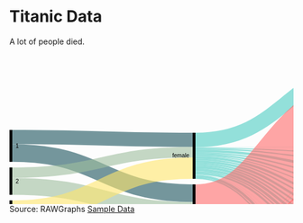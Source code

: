 # Titanic Data

A lot of people died.

<svg width="980" height="520" xmlns="http://www.w3.org/2000/svg"><g transform="translate(0, 10)"><g class="links" fill="none" stroke-opacity="0.6"><path d="M5,137.65087853323152C165,137.65087853323152,165,142.65087853323146,325,142.65087853323146" stroke-width="25.301757066462947" style="stroke: rgb(26, 83, 92);"></path><path d="M5,166.02750190985492C165,166.02750190985492,165,237.6050420168067,325,237.6050420168067" stroke-width="31.451489686783805" style="stroke: rgb(26, 83, 92);"></path><path d="M5,225.40106951871667C165,225.40106951871667,165,268.35370511841097,325,268.35370511841097" stroke-width="30.04583651642475" style="stroke: rgb(158, 191, 158);"></path><path d="M5,201.06569900687558C165,201.06569900687558,165,164.61420932009167,325,164.61420932009167" stroke-width="18.624904507257448" style="stroke: rgb(158, 191, 158);"></path><path d="M5,331.6883116883116C165,331.6883116883116,165,326.68831168831167,325,326.68831168831167" stroke-width="86.62337662337661" style="stroke: rgb(255, 230, 109);"></path><path d="M5,269.4003055767761C165,269.4003055767761,165,192.9029793735676,325,192.9029793735676" stroke-width="37.952635599694425" style="stroke: rgb(255, 230, 109);"></path><path d="M330,157.05882352941177C490,157.05882352941177,490,166.36363636363672,650,166.36363636363672" stroke-width="1.7570664629488157" style="stroke: rgb(78, 205, 196);"></path><path d="M330,142.9144385026738C490,142.9144385026738,490,12.91443850267408,650,12.91443850267408" stroke-width="25.828877005347593" style="stroke: rgb(78, 205, 196);"></path><path d="M330,181.30634071810545C490,181.30634071810545,490,280.6264323911385,650,280.6264323911385" stroke-width="4.2169595110771585" style="stroke: rgb(78, 205, 196);"></path><path d="M330,210.73720397249812C490,210.73720397249812,490,497.6279602750189,650,497.6279602750189" stroke-width="2.2841864018334608" style="stroke: rgb(78, 205, 196);"></path><path d="M330,162.5057295645531C490,162.5057295645531,490,194.62184873949602,650,194.62184873949602" stroke-width="4.5683728036669216" style="stroke: rgb(78, 205, 196);"></path><path d="M330,177.7922077922078C490,177.7922077922078,490,265.53093964858704,650,265.53093964858704" stroke-width="2.8113063407181054" style="stroke: rgb(78, 205, 196);"></path><path d="M330,168.83116883116884C490,168.83116883116884,490,224.11000763941965,650,224.11000763941965" stroke-width="3.1627196333078684" style="stroke: rgb(78, 205, 196);"></path><path d="M330,174.3659281894576C490,174.3659281894576,490,252.10466004583688,650,252.10466004583688" stroke-width="4.041252864782276" style="stroke: rgb(78, 205, 196);"></path><path d="M330,166.01986249045072C490,166.01986249045072,490,209.01451489686812,650,209.01451489686812" stroke-width="2.4598930481283423" style="stroke: rgb(78, 205, 196);"></path><path d="M330,171.3789152024446C490,171.3789152024446,490,237.00916730328524,650,237.00916730328524" stroke-width="1.9327731092436975" style="stroke: rgb(78, 205, 196);"></path><path d="M330,159.07944996180288C490,159.07944996180288,490,178.9113827349124,650,178.9113827349124" stroke-width="2.2841864018334608" style="stroke: rgb(78, 205, 196);"></path><path d="M330,184.99618029029796C490,184.99618029029796,490,295.19480519480544,650,295.19480519480544" stroke-width="3.1627196333078684" style="stroke: rgb(78, 205, 196);"></path><path d="M330,196.15355233002293C490,196.15355233002293,490,340.3934300993125,650,340.3934300993125" stroke-width="4.39266615737204" style="stroke: rgb(78, 205, 196);"></path><path d="M330,156.00458365164246C490,156.00458365164246,490,154.78227654698276,650,154.78227654698276" stroke-width="0.35141329258976317" style="stroke: rgb(78, 205, 196);"></path><path d="M330,204.58747135217726C490,204.58747135217726,490,415.3284950343771,650,415.3284950343771" stroke-width="0.17570664629488159" style="stroke: rgb(78, 205, 196);"></path><path d="M330,204.76317799847214C490,204.76317799847214,490,435.85561497326177,650,435.85561497326177" stroke-width="0.17570664629488159" style="stroke: rgb(78, 205, 196);"></path><path d="M330,191.76088617265088C490,191.76088617265088,490,323.54087089381215,650,323.54087089381215" stroke-width="4.39266615737204" style="stroke: rgb(78, 205, 196);"></path><path d="M330,188.07104660045837C490,188.07104660045837,490,309.49961802903,650,309.49961802903" stroke-width="2.987012987012987" style="stroke: rgb(78, 205, 196);"></path><path d="M330,202.47899159663868C490,202.47899159663868,490,372.3414820473642,650,372.3414820473642" stroke-width="3.6898395721925135" style="stroke: rgb(78, 205, 196);"></path><path d="M330,205.02673796791447C490,205.02673796791447,490,446.1191749427041,650,446.1191749427041" stroke-width="0.35141329258976317" style="stroke: rgb(78, 205, 196);"></path><path d="M330,207.31092436974794C490,207.31092436974794,490,471.56608097784544,650,471.56608097784544" stroke-width="4.2169595110771585" style="stroke: rgb(78, 205, 196);"></path><path d="M330,199.49197860962568C490,199.49197860962568,490,355.13750954927406,650,355.13750954927406" stroke-width="2.2841864018334608" style="stroke: rgb(78, 205, 196);"></path><path d="M330,209.50725744843396C490,209.50725744843396,490,486.2223071046598,650,486.2223071046598" stroke-width="0.17570664629488159" style="stroke: rgb(78, 205, 196);"></path><path d="M330,204.41176470588238C490,204.41176470588238,490,405.15278838808223,650,405.15278838808223" stroke-width="0.17570664629488159" style="stroke: rgb(78, 205, 196);"></path><path d="M330,352.69289533995413C490,352.69289533995413,490,297.39113827349144,650,297.39113827349144" stroke-width="1.2299465240641712" style="stroke: rgb(255, 107, 107);"></path><path d="M330,281.26814362108473C490,281.26814362108473,490,85.21772345301785,650,85.21772345301785" stroke-width="118.77769289533995" style="stroke: rgb(255, 107, 107);"></path><path d="M330,342.8533231474408C490,342.8533231474408,490,181.19556913674586,650,181.19556913674586" stroke-width="2.2841864018334608" style="stroke: rgb(255, 107, 107);"></path><path d="M330,365.3437738731857C490,365.3437738731857,490,458.6669213139799,650,458.6669213139799" stroke-width="1.5813598166539342" style="stroke: rgb(255, 107, 107);"></path><path d="M330,363.7624140565317C490,363.7624140565317,490,447.08556149732595,650,447.08556149732595" stroke-width="1.5813598166539342" style="stroke: rgb(255, 107, 107);"></path><path d="M330,346.01604278074865C490,346.01604278074865,490,211.38655462184903,650,211.38655462184903" stroke-width="2.2841864018334608" style="stroke: rgb(255, 107, 107);"></path><path d="M330,348.5637891520244C490,348.5637891520244,490,239.02979373567638,650,239.02979373567638" stroke-width="2.1084797555385792" style="stroke: rgb(255, 107, 107);"></path><path d="M330,369.38502673796796C490,369.38502673796796,490,499.3850267379677,650,499.3850267379677" stroke-width="1.2299465240641712" style="stroke: rgb(255, 107, 107);"></path><path d="M330,350.40870893812064C490,350.40870893812064,490,267.72727272727303,650,267.72727272727303" stroke-width="1.5813598166539342" style="stroke: rgb(255, 107, 107);"></path><path d="M330,344.4346829640947C490,344.4346829640947,490,197.3453017570667,650,197.3453017570667" stroke-width="0.8785332314744079" style="stroke: rgb(255, 107, 107);"></path><path d="M330,367.36440030557685C490,367.36440030557685,490,474.90450725744824,650,474.90450725744824" stroke-width="2.4598930481283423" style="stroke: rgb(255, 107, 107);"></path><path d="M330,362.8838808250573C490,362.8838808250573,490,425.6799083269669,650,425.6799083269669" stroke-width="0.17570664629488159" style="stroke: rgb(255, 107, 107);"></path><path d="M330,354.8892284186402C490,354.8892284186402,490,326.9671504965624,650,326.9671504965624" stroke-width="2.4598930481283423" style="stroke: rgb(255, 107, 107);"></path><path d="M330,340.92055003819706C490,340.92055003819706,490,155.22154316271997,650,155.22154316271997" stroke-width="0.5271199388846448" style="stroke: rgb(255, 107, 107);"></path><path d="M330,359.63330786860195C490,359.63330786860195,490,358.3880825057293,650,358.3880825057293" stroke-width="4.2169595110771585" style="stroke: rgb(255, 107, 107);"></path><path d="M330,356.82200152788386C490,356.82200152788386,490,343.2925897631781,650,343.2925897631781" stroke-width="1.4056531703590527" style="stroke: rgb(255, 107, 107);"></path><path d="M330,347.3338426279602C490,347.3338426279602,490,225.86707410236846,650,225.86707410236846" stroke-width="0.35141329258976317" style="stroke: rgb(255, 107, 107);"></path><path d="M330,362.7081741787624C490,362.7081741787624,490,415.504201680672,650,415.504201680672" stroke-width="0.17570664629488159" style="stroke: rgb(255, 107, 107);"></path><path d="M330,351.63865546218483C490,351.63865546218483,490,283.17417876241433,650,283.17417876241433" stroke-width="0.8785332314744079" style="stroke: rgb(255, 107, 107);"></path><path d="M330,353.4835752482811C490,353.4835752482811,490,311.16883116883133,650,311.16883116883133" stroke-width="0.35141329258976317" style="stroke: rgb(255, 107, 107);"></path><path d="M330,341.4476699770817C490,341.4476699770817,490,167.50572956455343,650,167.50572956455343" stroke-width="0.5271199388846448" style="stroke: rgb(255, 107, 107);"></path><path d="M330,362.53246753246754C490,362.53246753246754,490,394.97708174178734,650,394.97708174178734" stroke-width="0.17570664629488159" style="stroke: rgb(255, 107, 107);"></path><path d="M330,368.6822001527884C490,368.6822001527884,490,486.3980137509547,650,486.3980137509547" stroke-width="0.17570664629488159" style="stroke: rgb(255, 107, 107);"></path><path d="M330,361.91749427043544C490,361.91749427043544,490,374.3621084797553,650,374.3621084797553" stroke-width="0.35141329258976317" style="stroke: rgb(255, 107, 107);"></path><path d="M330,362.2689075630252C490,362.2689075630252,490,384.713521772345,650,384.713521772345" stroke-width="0.35141329258976317" style="stroke: rgb(255, 107, 107);"></path><path d="M655,166.627196333079C815,166.627196333079,815,288.2085561497326,975,288.2085561497326" stroke-width="2.2841864018334608" style="stroke: rgb(191, 181, 105);"></path><path d="M655,295.8097784568375C815,295.8097784568375,815,327.3911382734912,975,327.3911382734912" stroke-width="4.39266615737204" style="stroke: rgb(186, 191, 105);"></path><path d="M655,70.28265851795292C815,70.28265851795292,815,200.28265851795265,975,200.28265851795265" stroke-width="140.56531703590528" style="stroke: rgb(191, 105, 120);"></path><path d="M655,142.5859434682967C815,142.5859434682967,815,284.16730328495026,975,284.16730328495026" stroke-width="4.041252864782276" style="stroke: rgb(191, 105, 120);"></path><path d="M655,180.05347593582914C815,180.05347593582914,815,291.63483575248273,975,291.63483575248273" stroke-width="4.5683728036669216" style="stroke: rgb(155, 191, 105);"></path><path d="M655,281.0656990068757C815,281.0656990068757,815,322.6470588235294,975,322.6470588235294" stroke-width="5.095492742551566" style="stroke: rgb(140, 191, 105);"></path><path d="M655,498.33078686019843C815,498.33078686019843,815,368.3307868601987,975,368.3307868601987" stroke-width="3.33842627960275" style="stroke: rgb(125, 191, 105);"></path><path d="M655,496.5737203972496C815,496.5737203972496,815,272.0588235294118,975,272.0588235294118" stroke-width="0.17570664629488159" style="stroke: rgb(125, 191, 105);"></path><path d="M655,195.06111535523323C815,195.06111535523323,815,296.6424751718869,975,296.6424751718869" stroke-width="5.446906035141329" style="stroke: rgb(110, 191, 105);"></path><path d="M655,266.32161955691396C815,266.32161955691396,815,317.9029793735676,975,317.9029793735676" stroke-width="4.39266615737204" style="stroke: rgb(105, 191, 115);"></path><path d="M655,224.28571428571453C815,224.28571428571453,815,305.86707410236824,975,305.86707410236824" stroke-width="3.5141329258976315" style="stroke: rgb(105, 191, 130);"></path><path d="M655,458.75477463712735C815,458.75477463712735,815,359.1061879297174,975,359.1061879297174" stroke-width="1.4056531703590527" style="stroke: rgb(105, 191, 145);"></path><path d="M655,457.9640947288004C815,457.9640947288004,815,271.70741023682206,975,271.70741023682206" stroke-width="0.17570664629488159" style="stroke: rgb(105, 191, 145);"></path><path d="M655,252.10466004583688C815,252.10466004583688,815,313.6860198624904,975,313.6860198624904" stroke-width="4.041252864782276" style="stroke: rgb(105, 191, 161);"></path><path d="M655,446.294881588999C815,446.294881588999,815,271.26814362108485,975,271.26814362108485" stroke-width="0.7028265851795263" style="stroke: rgb(105, 191, 176);"></path><path d="M655,447.26126814362084C815,447.26126814362084,815,357.7883880825058,975,357.7883880825058" stroke-width="1.2299465240641712" style="stroke: rgb(105, 191, 176);"></path><path d="M655,210.15660809778487C815,210.15660809778487,815,301.73796791443846,975,301.73796791443846" stroke-width="4.744079449961803" style="stroke: rgb(105, 191, 191);"></path><path d="M655,238.06340718105454C815,238.06340718105454,815,309.64476699770813,975,309.64476699770813" stroke-width="4.041252864782276" style="stroke: rgb(105, 176, 191);"></path><path d="M655,472.8838808250571C815,472.8838808250571,815,363.05958747135224,975,363.05958747135224" stroke-width="6.501145912910618" style="stroke: rgb(105, 161, 191);"></path><path d="M655,469.54545454545433C815,469.54545454545433,815,271.88311688311694,975,271.88311688311694" stroke-width="0.17570664629488159" style="stroke: rgb(105, 161, 191);"></path><path d="M655,341.1841100076395C815,341.1841100076395,815,342.4140565317036,975,342.4140565317036" stroke-width="5.622612681436211" style="stroke: rgb(105, 145, 191);"></path><path d="M655,338.28495034377397C815,338.28495034377397,815,270.82887700534764,975,270.82887700534764" stroke-width="0.17570664629488159" style="stroke: rgb(105, 145, 191);"></path><path d="M655,425.6799083269669C815,425.6799083269669,815,356.90985485103135,975,356.90985485103135" stroke-width="0.17570664629488159" style="stroke: rgb(105, 130, 191);"></path><path d="M655,324.77081741787634C815,324.77081741787634,815,336.1764705882353,975,336.1764705882353" stroke-width="6.8525592055003814" style="stroke: rgb(105, 115, 191);"></path><path d="M655,155.04583651642508C815,155.04583651642508,815,286.62719633307864,975,286.62719633307864" stroke-width="0.8785332314744079" style="stroke: rgb(110, 105, 191);"></path><path d="M655,357.2459893048126C815,357.2459893048126,815,348.475935828877,975,348.475935828877" stroke-width="6.501145912910618" style="stroke: rgb(125, 105, 191);"></path><path d="M655,415.41634835752456C815,415.41634835752456,815,356.64629488158903,975,356.64629488158903" stroke-width="0.35141329258976317" style="stroke: rgb(140, 105, 191);"></path><path d="M655,435.85561497326177C815,435.85561497326177,815,357.08556149732624,975,357.08556149732624" stroke-width="0.17570664629488159" style="stroke: rgb(155, 105, 191);"></path><path d="M655,309.7631779984723C815,309.7631779984723,815,331.1688311688312,975,331.1688311688312" stroke-width="3.1627196333078684" style="stroke: rgb(171, 105, 191);"></path><path d="M655,308.0939648586709C815,308.0939648586709,815,270.65317035905275,975,270.65317035905275" stroke-width="0.17570664629488159" style="stroke: rgb(171, 105, 191);"></path><path d="M655,372.517188693659C815,372.517188693659,815,353.74713521772344,975,353.74713521772344" stroke-width="4.041252864782276" style="stroke: rgb(186, 105, 191);"></path><path d="M655,394.97708174178734C815,394.97708174178734,815,356.2070282658518,975,356.2070282658518" stroke-width="0.17570664629488159" style="stroke: rgb(191, 105, 181);"></path><path d="M655,486.31016042780726C815,486.31016042780726,815,366.48586707410243,975,366.48586707410243" stroke-width="0.35141329258976317" style="stroke: rgb(191, 105, 166);"></path><path d="M655,405.15278838808223C815,405.15278838808223,815,356.3827349121467,975,356.3827349121467" stroke-width="0.17570664629488159" style="stroke: rgb(191, 105, 150);"></path><path d="M655,384.713521772345C815,384.713521772345,815,355.9434682964095,975,355.9434682964095" stroke-width="0.35141329258976317" style="stroke: rgb(191, 105, 135);"></path></g><g class="nodes" font-family="Arial, Helvetica" font-size="10"><g><rect x="650" y="2.8421709430404007e-13" height="144.6065699006876" width="5" fill="#000"></rect><text x="644" y="72.30328495034408" dy="0.35em" text-anchor="end">0</text></g><g><rect x="650" y="154.60656990068787" height="0.878533231474421" width="5" fill="#000"></rect><text x="644" y="155.04583651642508" dy="0.35em" text-anchor="end">1</text></g><g><rect x="650" y="278.51795263559995" height="5.095492742551528" width="5" fill="#000"></rect><text x="644" y="281.0656990068757" dy="0.35em" text-anchor="end">10</text></g><g><rect x="650" y="293.6134453781515" height="4.392666157371991" width="5" fill="#000"></rect><text x="644" y="295.8097784568375" dy="0.35em" text-anchor="end">11</text></g><g><rect x="650" y="308.0061115355235" height="3.338426279602686" width="5" fill="#000"></rect><text x="644" y="309.6753246753248" dy="0.35em" text-anchor="end">12</text></g><g><rect x="650" y="321.34453781512616" height="6.85255920550037" width="5" fill="#000"></rect><text x="644" y="324.77081741787634" dy="0.35em" text-anchor="end">13</text></g><g><rect x="650" y="384.53781512605013" height="0.3514132925897684" width="5" fill="#000"></rect><text x="644" y="384.713521772345" dy="0.35em" text-anchor="end">13 15</text></g><g><rect x="650" y="394.8892284186399" height="0.1757066462948842" width="5" fill="#000"></rect><text x="644" y="394.97708174178734" dy="0.35em" text-anchor="end">13 15 B</text></g><g><rect x="650" y="338.19709702062653" height="5.7983193277307805" width="5" fill="#000"></rect><text x="644" y="341.0962566844919" dy="0.35em" text-anchor="end">14</text></g><g><rect x="650" y="353.9954163483573" height="6.5011459129106015" width="5" fill="#000"></rect><text x="644" y="357.2459893048126" dy="0.35em" text-anchor="end">15</text></g><g><rect x="650" y="405.0649350649348" height="0.1757066462948842" width="5" fill="#000"></rect><text x="644" y="405.15278838808223" dy="0.35em" text-anchor="end">15 16</text></g><g><rect x="650" y="370.4965622612679" height="4.041252864782223" width="5" fill="#000"></rect><text x="644" y="372.517188693659" dy="0.35em" text-anchor="end">16</text></g><g><rect x="650" y="165.4851031321623" height="2.284186401833381" width="5" fill="#000"></rect><text x="644" y="166.62719633307898" dy="0.35em" text-anchor="end">2</text></g><g><rect x="650" y="177.76928953399567" height="4.568372803666875" width="5" fill="#000"></rect><text x="644" y="180.0534759358291" dy="0.35em" text-anchor="end">3</text></g><g><rect x="650" y="192.33766233766255" height="5.44690603514141" width="5" fill="#000"></rect><text x="644" y="195.06111535523326" dy="0.35em" text-anchor="end">4</text></g><g><rect x="650" y="207.78456837280396" height="4.74407944996176" width="5" fill="#000"></rect><text x="644" y="210.15660809778484" dy="0.35em" text-anchor="end">5</text></g><g><rect x="650" y="415.24064171122967" height="0.3514132925897684" width="5" fill="#000"></rect><text x="644" y="415.41634835752456" dy="0.35em" text-anchor="end">5 7</text></g><g><rect x="650" y="425.59205500381944" height="0.1757066462948842" width="5" fill="#000"></rect><text x="644" y="425.6799083269669" dy="0.35em" text-anchor="end">5 9</text></g><g><rect x="650" y="222.52864782276572" height="3.514132925897684" width="5" fill="#000"></rect><text x="644" y="224.28571428571456" dy="0.35em" text-anchor="end">6</text></g><g><rect x="650" y="236.0427807486634" height="4.0412528647823365" width="5" fill="#000"></rect><text x="644" y="238.06340718105457" dy="0.35em" text-anchor="end">7</text></g><g><rect x="650" y="250.08403361344574" height="4.041252864782223" width="5" fill="#000"></rect><text x="644" y="252.10466004583685" dy="0.35em" text-anchor="end">8</text></g><g><rect x="650" y="435.7677616501143" height="0.1757066462948842" width="5" fill="#000"></rect><text x="644" y="435.85561497326177" dy="0.35em" text-anchor="end">8 10</text></g><g><rect x="650" y="264.12528647822796" height="4.392666157371991" width="5" fill="#000"></rect><text x="644" y="266.32161955691396" dy="0.35em" text-anchor="end">9</text></g><g><rect x="650" y="445.9434682964092" height="1.9327731092437261" width="5" fill="#000"></rect><text x="644" y="446.90985485103107" dy="0.35em" text-anchor="end">A</text></g><g><rect x="650" y="457.87624140565293" height="1.5813598166539578" width="5" fill="#000"></rect><text x="644" y="458.6669213139799" dy="0.35em" text-anchor="end">B</text></g><g><rect x="650" y="469.4576012223069" height="6.676852559205486" width="5" fill="#000"></rect><text x="644" y="472.79602750190963" dy="0.35em" text-anchor="end">C</text></g><g><rect x="650" y="486.1344537815124" height="0.3514132925897684" width="5" fill="#000"></rect><text x="644" y="486.31016042780726" dy="0.35em" text-anchor="end">C D</text></g><g><rect x="650" y="496.48586707410215" height="3.51413292589757" width="5" fill="#000"></rect><text x="644" y="498.24293353705093" dy="0.35em" text-anchor="end">D</text></g><g><rect x="0" y="125.00000000000006" height="56.7532467532468" width="5" fill="#000"></rect><text x="11" y="153.37662337662346" dy="0.35em" text-anchor="start">1</text></g><g><rect x="0" y="191.75324675324686" height="48.67074102368201" width="5" fill="#000"></rect><text x="11" y="216.08861726508786" dy="0.35em" text-anchor="start">2</text></g><g><rect x="0" y="250.42398777692887" height="124.57601222307105" width="5" fill="#000"></rect><text x="11" y="312.7119938884644" dy="0.35em" text-anchor="start">3</text></g><g><rect x="325" y="130" height="81.87929717341478" width="5" fill="#000"></rect><text x="319" y="170.9396485867074" dy="0.35em" text-anchor="end">female</text></g><g><rect x="325" y="221.87929717341478" height="148.12070282658522" width="5" fill="#000"></rect><text x="319" y="295.9396485867074" dy="0.35em" text-anchor="end">male</text></g><g><rect x="975" y="130" height="142.14667685255918" width="5" fill="#000"></rect><text x="969" y="201.07333842627958" dy="0.35em" text-anchor="end">no</text></g><g><rect x="975" y="282.14667685255915" height="87.85332314744085" width="5" fill="#000"></rect><text x="969" y="326.0733384262796" dy="0.35em" text-anchor="end">yes</text></g></g></g></svg>
Source: RAWGraphs [Sample Data](https://rawgraphs.io/)
